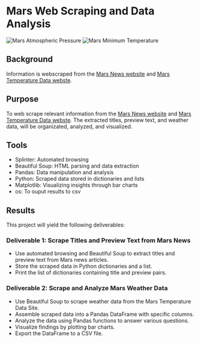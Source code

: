 # Mars Web Scraping and Data Analysis

![Mars Atmospheric Pressure](https://github.com/robert-z-lehr/Scraping-and-Analyzing-Mars-News/blob/main/images/mars-atmospheric-pressure.png)
![Mars Minimum Temperature](https://github.com/robert-z-lehr/Scraping-and-Analyzing-Mars-News/blob/main/images/mars-daily-minimum-temperature.png)

## Background
Information is webscraped from the [Mars News website](https://static.bc-edx.com/data/web/mars_news/index.html#) and [Mars Temperature Data webste](https://static.bc-edx.com/data/web/mars_facts/temperature.html).

## Purpose
To  web scrape relevant information from the [Mars News website](https://static.bc-edx.com/data/web/mars_news/index.html#) and [Mars Temperature Data webste](https://static.bc-edx.com/data/web/mars_facts/temperature.html). The extracted titles, preview text, and weather data, will be organizated, analyzed, and visualized.

## Tools
- Splinter: Automated browsing
- Beautiful Soup: HTML parsing and data extraction
- Pandas: Data manipulation and analysis
- Python: Scraped data stored in dictionaries and lists
- Matplotlib: Visualizing insights through bar charts
- os: To ouput results to csv

## Results
This project will yield the following deliverables:
### Deliverable 1: Scrape Titles and Preview Text from Mars News
- Use automated browsing and Beautiful Soup to extract titles and preview text from Mars news articles.
- Store the scraped data in Python dictionaries and a list.
- Print the list of dictionaries containing title and preview pairs.

### Deliverable 2: Scrape and Analyze Mars Weather Data
- Use Beautiful Soup to scrape weather data from the Mars Temperature Data Site.
- Assemble scraped data into a Pandas DataFrame with specific columns.
- Analyze the data using Pandas functions to answer various questions.
- Visualize findings by plotting bar charts.
- Export the DataFrame to a CSV file.